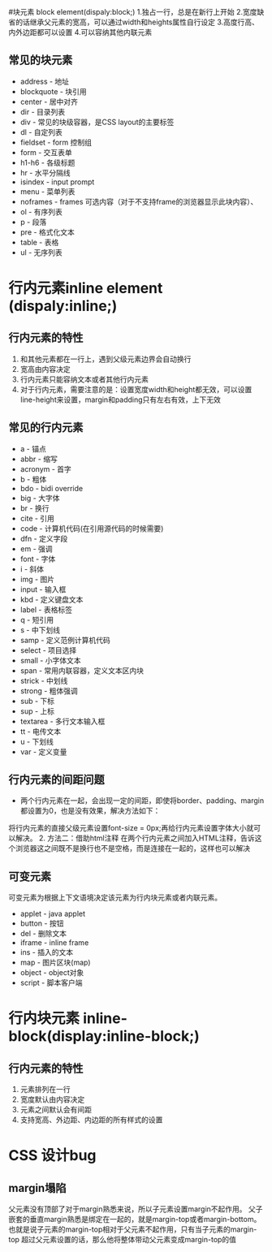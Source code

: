 #块元素 block element(dispaly:block;)
1.独占一行，总是在新行上开始
2.宽度缺省的话继承父元素的宽高，可以通过width和heights属性自行设定
3.高度行高、内外边距都可以设置
4.可以容纳其他内联元素
## 常见的块元素
* address - 地址
* blockquote - 块引用
* center - 居中对齐
* dir - 目录列表
* div - 常见的块级容器，是CSS layout的主要标签
* dl - 自定列表
* fieldset - form 控制组
* form - 交互表单
* h1-h6 - 各级标题
* hr - 水平分隔线 
* isindex - input prompt 
* menu - 菜单列表
* noframes - frames 可选内容（对于不支持frame的浏览器显示此块内容）、
* ol - 有序列表
* p - 段落
* pre - 格式化文本
* table - 表格
* ul - 无序列表
# 行内元素inline element (dispaly:inline;)
## 行内元素的特性
1. 和其他元素都在一行上，遇到父级元素边界会自动换行
2. 宽高由内容决定
3. 行内元素只能容纳文本或者其他行内元素 
4. 对于行内元素，需要注意的是：设置宽度width和height都无效，可以设置line-height来设置，margin和padding只有左右有效，上下无效

## 常见的行内元素
* a - 锚点
* abbr - 缩写
* acronym - 首字
* b - 粗体
* bdo - bidi override
* big - 大字体
* br - 换行
* cite - 引用
* code - 计算机代码(在引用源代码的时候需要)
* dfn - 定义字段
* em - 强调
* font - 字体
* i - 斜体
* img - 图片
* input - 输入框
* kbd - 定义键盘文本
* label - 表格标签
* q - 短引用
* s - 中下划线
* samp - 定义范例计算机代码
* select - 项目选择
* small - 小字体文本
* span - 常用内联容器，定义文本区内块
* strick - 中划线
* strong - 粗体强调
* sub - 下标
* sup - 上标
* textarea - 多行文本输入框
* tt - 电传文本
* u - 下划线
* var - 定义变量
## 行内元素的间距问题
* 两个行内元素在一起，会出现一定的间距，即使将border、padding、margin都设置为0，也是没有效果，解决方法如下：

将行内元素的直接父级元素设置font-size = 0px;再给行内元素设置字体大小就可以解决。
2. 方法二：借助html注释
在两个行内元素之间加入HTML注释，告诉这个浏览器这之间既不是换行也不是空格，而是连接在一起的，这样也可以解决
## 可变元素
可变元素为根据上下文语境决定该元素为行内块元素或者内联元素。
* applet - java applet
* button - 按钮
* del - 删除文本
* iframe - inline frame
* ins - 插入的文本
* map - 图片区块(map)
* object - object对象
* script - 脚本客户端
# 行内块元素 inline-block(display:inline-block;)
## 行内元素的特性
1. 元素排列在一行
2. 宽度默认由内容决定
3. 元素之间默认会有间距
4. 支持宽高、外边距、内边距的所有样式的设置
# CSS 设计bug
## margin塌陷
父元素没有顶部了对于margin熟悉来说，所以子元素设置margin不起作用。
父子嵌套的垂直margin熟悉是绑定在一起的，就是margin-top或者margin-bottom。
也就是说子元素的margin-top相对于父元素不起作用，只有当子元素的margin-top
超过父元素设置的话，那么他将整体带动父元素变成margin-top的值

